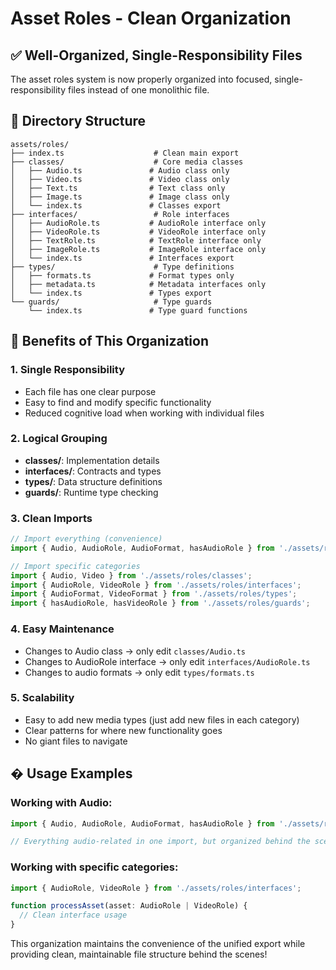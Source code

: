 # Asset Roles - Clean Organization

## ✅ **Well-Organized, Single-Responsibility Files**

The asset roles system is now properly organized into focused, single-responsibility files instead of one monolithic file.

## 📁 **Directory Structure**

```
assets/roles/
├── index.ts                    # Clean main export
├── classes/                    # Core media classes
│   ├── Audio.ts               # Audio class only
│   ├── Video.ts               # Video class only  
│   ├── Text.ts                # Text class only
│   ├── Image.ts               # Image class only
│   └── index.ts               # Classes export
├── interfaces/                 # Role interfaces
│   ├── AudioRole.ts           # AudioRole interface only
│   ├── VideoRole.ts           # VideoRole interface only
│   ├── TextRole.ts            # TextRole interface only
│   ├── ImageRole.ts           # ImageRole interface only
│   └── index.ts               # Interfaces export
├── types/                      # Type definitions
│   ├── formats.ts             # Format types only
│   ├── metadata.ts            # Metadata interfaces only
│   └── index.ts               # Types export
└── guards/                     # Type guards
    └── index.ts               # Type guard functions
```

## 🎯 **Benefits of This Organization**

### **1. Single Responsibility**
- Each file has one clear purpose
- Easy to find and modify specific functionality
- Reduced cognitive load when working with individual files

### **2. Logical Grouping**
- **classes/**: Implementation details
- **interfaces/**: Contracts and types
- **types/**: Data structure definitions
- **guards/**: Runtime type checking

### **3. Clean Imports**
```typescript
// Import everything (convenience)
import { Audio, AudioRole, AudioFormat, hasAudioRole } from './assets/roles';

// Import specific categories
import { Audio, Video } from './assets/roles/classes';
import { AudioRole, VideoRole } from './assets/roles/interfaces';
import { AudioFormat, VideoFormat } from './assets/roles/types';
import { hasAudioRole, hasVideoRole } from './assets/roles/guards';
```

### **4. Easy Maintenance**
- Changes to Audio class → only edit `classes/Audio.ts`
- Changes to AudioRole interface → only edit `interfaces/AudioRole.ts`
- Changes to audio formats → only edit `types/formats.ts`

### **5. Scalability**
- Easy to add new media types (just add new files in each category)
- Clear patterns for where new functionality goes
- No giant files to navigate

## � **Usage Examples**

### **Working with Audio**:
```typescript
import { Audio, AudioRole, AudioFormat, hasAudioRole } from './assets/roles';

// Everything audio-related in one import, but organized behind the scenes
```

### **Working with specific categories**:
```typescript
import { AudioRole, VideoRole } from './assets/roles/interfaces';

function processAsset(asset: AudioRole | VideoRole) {
  // Clean interface usage
}
```

This organization maintains the convenience of the unified export while providing clean, maintainable file structure behind the scenes!
